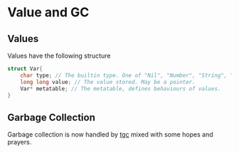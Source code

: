 # Value and GC

## Values

Values have the following structure

```C
struct Var{
    char type; // The builtin type. One of "Nil", "Number", "String", "Function", "Object"
    long long value; // The value stored. May be a pointer.
    Var* metatable; // The metatable, defines behaviours of values.
}
```

## Garbage Collection

Garbage collection is now handled by [tgc](https://github.com/orangeduck/tgc) mixed with some hopes and prayers.